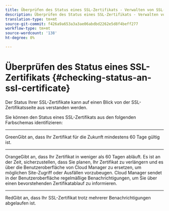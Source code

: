 ```yaml
---
title: Überprüfen des Status eines SSL-Zertifikats - Verwalten von SSL-Zertifikaten
description: Überprüfen des Status eines SSL-Zertifikats - Verwalten von SSL-Zertifikaten
translation-type: tm+mt
source-git-commit: f426a9a653a3a3ae06abdbd2262e5d8f4beff277
workflow-type: tm+mt
source-wordcount: '138'
ht-degree: 0%

---
```



# Überprüfen des Status eines SSL-Zertifikats {#checking-status-an-ssl-certificate}

Der Status Ihrer SSL-Zertifikate kann auf einen Blick von der SSL-Zertifikatsseite aus verstanden werden.

Sie können den Status eines SSL-Zertifikats aus den folgenden Farbschemas identifizieren:

* ****
GreenGibt an, dass Ihr Zertifikat für die Zukunft mindestens 60 Tage gültig ist.

* ****
OrangeGibt an, dass Ihr Zertifikat in weniger als 60 Tagen abläuft. Es ist an der Zeit, sicherzustellen, dass Sie planen, Ihr Zertifikat zu verlängern und es über die Benutzeroberfläche von Cloud Manager zu ersetzen, um möglichen Site-Zugriff oder Ausfällen vorzubeugen. Cloud Manager sendet in der Benutzeroberfläche regelmäßige Benachrichtigungen, um Sie über einen bevorstehenden Zertifikatablauf zu informieren.

* ****
RedGibt an, dass Ihr SSL-Zertifikat trotz mehrerer Benachrichtigungen abgelaufen ist.